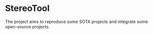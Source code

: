 # StereoTool
The project aims to reproduce some SOTA projects and integrate some open-source projects.
